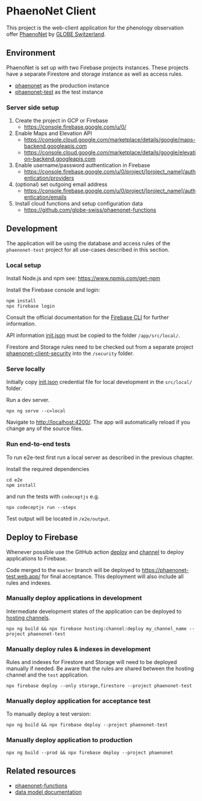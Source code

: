 # PhaenoNet Client

This project is the web-client application for the phenology observation offer [PhaenoNet](https://www.phaenonet.ch) by [GLOBE Switzerland](https://www.globe-swiss.ch).

## Environment

PhaenoNet is set up with two Firebase projects instances. These projects have a separate Firestore and storage instance as well as access rules.

- [phaenonet](https://console.firebase.google.com/u/0/project/phaenonet/overview) as the production instance
- [phaenonet-test](https://console.firebase.google.com/u/0/project/phaenonet/overview) as the test instance

### Server side setup

1. Create the project in GCP or Firebase
   - <https://console.firebase.google.com/u/0/>
1. Enable Maps and Elevation API
   - <https://console.cloud.google.com/marketplace/details/google/maps-backend.googleapis.com>
   - <https://console.cloud.google.com/marketplace/details/google/elevation-backend.googleapis.com>
1. Enable username/password authentication in Firebase
   - <https://console.firebase.google.com/u/0/project/[project_name]/authentication/providers>
1. (optional) set outgoing email address
   - <https://console.firebase.google.com/u/0/project/[project_name]/authentication/emails>
1. Install cloud functions and setup configuration data
   - <https://github.com/globe-swiss/phaenonet-functions>

## Development

The application will be using the database and access rules of the `phaenonet-test` project for all use-cases described in this section.

### Local setup

Install Node.js and npm see: <https://www.npmjs.com/get-npm>

Install the Firebase console and login:

```commandline
npm install
npx firebase login
```

Consult the official documentation for the [Firebase CLI](https://firebase.google.com/docs/cli) for further information.

API information [init.json](https://phaenonet-test.web.app/__/firebase/init.json) must be copied to the folder `/app/src/local/`.

Firestore and Storage rules need to be checked out from a separate project [phaenonet-client-security](https://github.com/globe-swiss/phaenonet-client-security) into the `/security` folder.

### Serve locally

Initially copy [init.json](https://phaenonet-test.web.app/__/firebase/init.json) credential file for local development in the `src/local/` folder.

Run a dev server.

```commandline
npx ng serve --c=local
```

Navigate to <http://localhost:4200/>. The app will automatically reload if you change any of the source files.

### Run end-to-end tests

To run e2e-test first run a local server as described in the previous chapter.

Install the required dependencies

```commandline
cd e2e
npm install
```

and run the tests with `codeceptjs` e.g.

```commandline
npx codeceptjs run --steps
```

Test output will be located in `/e2e/output`.

## Deploy to Firebase

Whenever possible use the GitHub action [deploy](https://github.com/globe-swiss/phaenonet-client/actions/workflows/deploy.yml) and [channel](https://github.com/globe-swiss/phaenonet-client/actions/workflows/channel.yml) to deploy applications to Firebase.

Code merged to the `master` branch will be deployed to <https://phaenonet-test.web.app/> for final acceptance. This deployment will also include all rules and indexes.

### Manually deploy applications in development

Intermediate development states of the application can be deployed to [hosting channels](https://firebase.google.com/docs/hosting/manage-hosting-resources).

```commandline
npx ng build && npx firebase hosting:channel:deploy my_channel_name --project phaenonet-test
```

### Manually deploy rules & indexes in development

Rules and indexes for Firestore and Storage will need to be deployed manually if needed.
Be aware that the rules are shared between the hosting channel and the `test` application.

```commandline
npx firebase deploy --only storage,firestore --project phaenonet-test
```

### Manually deploy application for acceptance test

To manually deploy a test version:

```commandline
npx ng build && npx firebase deploy --project phaenonet-test
```

### Manually deploy application to production

```commandline
npx ng build --prod && npx firebase deploy --project phaenonet
```

## Related resources

- [phaenonet-functions](https://github.com/globe-swiss/phaenonet-functions)
- [data model documentation](https://dbdocs.io/pgoellnitz/phaenonet)
